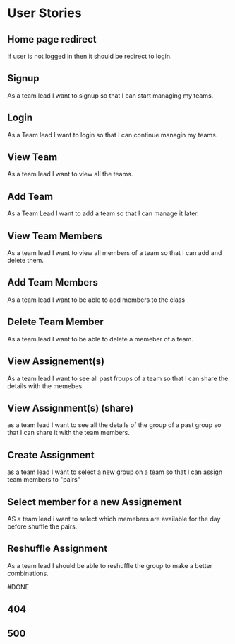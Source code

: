 # User Stories

## Home page redirect

If user is not logged in then it should be redirect to login.


## Signup

As a team lead I want to signup so that I can start managing my teams.

## Login

As a Team lead I want to login so that I can continue managin my teams.

## View Team

As a team lead I want to view all the teams.

## Add Team

As a Team Lead I want to add a team so that I can manage it later.


## View Team Members
 As a team lead I want to view all members of a team so that I can add and delete them.

 ## Add Team Members

 As a team lead I want to be able to add members to the class

 ## Delete Team Member

 As a team lead I want to be able to delete a memeber of a team.

 ## View Assignement(s)

 As a team lead I want to see all past froups of a team so that I can share the details with the memebes

 ## View Assignment(s) (share)

 as a team lead I want to see all the details of the group of a past group so that I can share it with the team members.

 ## Create Assignment 

 as a team lead I want to select a new group on a team so that I can assign team members to "pairs"

 ## Select member for a new Assignement

 AS a team lead i want to select which memebers are available for the day before shuffle the pairs.

 ## Reshuffle Assignment

 As a team lead I should be able to reshuffle the group to make a better combinations.


 #DONE

## 404


## 500
